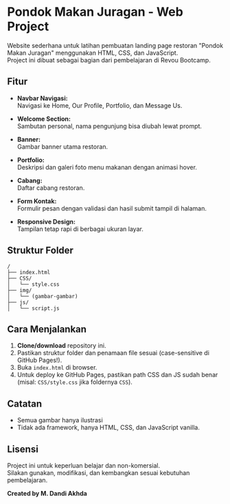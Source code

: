 # Pondok Makan Juragan - Web Project

Website sederhana untuk latihan pembuatan landing page restoran "Pondok Makan Juragan" menggunakan HTML, CSS, dan JavaScript.  
Project ini dibuat sebagai bagian dari pembelajaran di Revou Bootcamp.


## Fitur

- **Navbar Navigasi:**  
  Navigasi ke Home, Our Profile, Portfolio, dan Message Us.

- **Welcome Section:**  
  Sambutan personal, nama pengunjung bisa diubah lewat prompt.

- **Banner:**  
  Gambar banner utama restoran.

- **Portfolio:**  
  Deskripsi dan galeri foto menu makanan dengan animasi hover.

- **Cabang:**  
  Daftar cabang restoran.

- **Form Kontak:**  
  Formulir pesan dengan validasi dan hasil submit tampil di halaman.

- **Responsive Design:**  
  Tampilan tetap rapi di berbagai ukuran layar.



## Struktur Folder

```
/
├── index.html
├── CSS/
│   └── style.css
├── img/
│   └── (gambar-gambar)
├── js/
│   └── script.js
```


## Cara Menjalankan

1. **Clone/download** repository ini.
2. Pastikan struktur folder dan penamaan file sesuai (case-sensitive di GitHub Pages!).
3. Buka `index.html` di browser.
4. Untuk deploy ke GitHub Pages, pastikan path CSS dan JS sudah benar (misal: `CSS/style.css` jika foldernya `CSS`).


## Catatan
- Semua gambar hanya ilustrasi
- Tidak ada framework, hanya HTML, CSS, dan JavaScript vanilla.


## Lisensi

Project ini untuk keperluan belajar dan non-komersial.  
Silakan gunakan, modifikasi, dan kembangkan sesuai kebutuhan pembelajaran.


**Created by M. Dandi Akhda**
